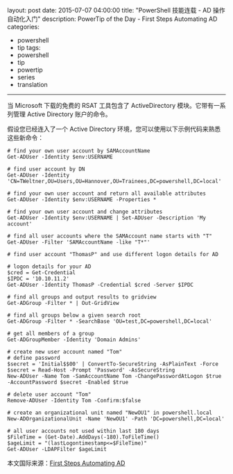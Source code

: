 ﻿layout: post
date: 2015-07-07 04:00:00
title: "PowerShell 技能连载 - AD 操作自动化入门"
description: PowerTip of the Day - First Steps Automating AD
categories:
- powershell
- tip
tags:
- powershell
- tip
- powertip
- series
- translation
---
当 Microsoft 下载的免费的 RSAT 工具包含了 ActiveDirectory 模块。它带有一系列管理 Active Directory 账户的命令。

假设您已经连入了一个 Active Directory 环境，您可以使用以下示例代码来熟悉这些新命令：

    # find your own user account by SAMAccountName
    Get-ADUser -Identity $env:USERNAME
    
    # find user account by DN
    Get-ADUser -Identity 'CN=TWeltner,OU=Users,OU=Hannover,OU=Trainees,DC=powershell,DC=local'
    
    # find your own user account and return all available attributes
    Get-ADUser -Identity $env:USERNAME -Properties * 
    
    # find your own user account and change attributes
    Get-ADUser -Identity $env:USERNAME | Set-ADUser -Description 'My account'
    
    # find all user accounts where the SAMAccount name starts with "T"
    Get-ADUser -Filter 'SAMAccountName -like "T*"'
    
    # find user account "ThomasP" and use different logon details for AD
    
    # logon details for your AD
    $cred = Get-Credential
    $IPDC = '10.10.11.2'
    Get-ADUser -Identity ThomasP -Credential $cred -Server $IPDC
    
    # find all groups and output results to gridview
    Get-ADGroup -Filter * | Out-GridView
    
    # find all groups below a given search root
    Get-ADGroup -Filter * -SearchBase 'OU=test,DC=powershell,DC=local'
    
    # get all members of a group
    Get-ADGroupMember -Identity 'Domain Admins' 
    
    # create new user account named "Tom"
    # define password
    $secret = 'Initial$$00' | ConvertTo-SecureString -AsPlainText -Force
    $secret = Read-Host -Prompt 'Password' -AsSecureString
    New-ADUser -Name Tom -SamAccountName Tom -ChangePasswordAtLogon $true -AccountPassword $secret -Enabled $true 
    
    # delete user account "Tom"
    Remove-ADUser -Identity Tom -Confirm:$false
    
    # create an organizational unit named "NewOU1" in powershell.local
    New-ADOrganizationalUnit -Name 'NewOU1' -Path 'DC=powershell,DC=local'
    
    # all user accounts not used within last 180 days
    $FileTime = (Get-Date).AddDays(-180).ToFileTime()
    $ageLimit = "(lastLogontimestamp<=$FileTime)"
    Get-ADUser -LDAPFilter $ageLimit

<!--more-->
本文国际来源：[First Steps Automating AD](http://community.idera.com/powershell/powertips/b/tips/posts/first-steps-automating-ad)
